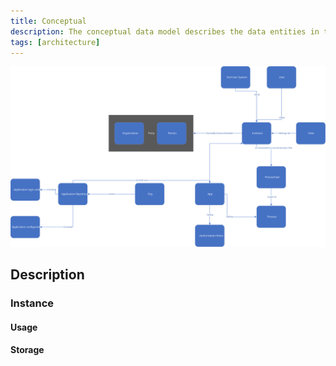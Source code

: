 ```yaml
---
title: Conceptual
description: The conceptual data model describes the data entities in the solutions and their relatiohip.
tags: [architecture]
---
```


![Conceptual data model](conceptual_model.svg "Conceptual data model")




## Description


### Instance

#### Usage

#### Storage






